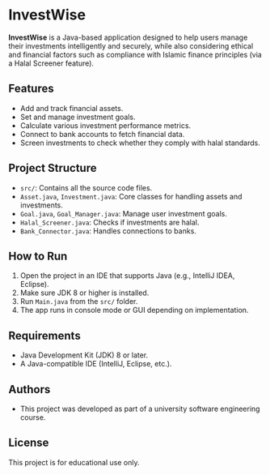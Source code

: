 # InvestWise

**InvestWise** is a Java-based application designed to help users manage their investments intelligently and securely, while also considering ethical and financial factors such as compliance with Islamic finance principles (via a Halal Screener feature).

## Features

- Add and track financial assets.
- Set and manage investment goals.
- Calculate various investment performance metrics.
- Connect to bank accounts to fetch financial data.
- Screen investments to check whether they comply with halal standards.

## Project Structure

- `src/`: Contains all the source code files.
- `Asset.java`, `Investment.java`: Core classes for handling assets and investments.
- `Goal.java`, `Goal_Manager.java`: Manage user investment goals.
- `Halal_Screener.java`: Checks if investments are halal.
- `Bank_Connector.java`: Handles connections to banks.

## How to Run

1. Open the project in an IDE that supports Java (e.g., IntelliJ IDEA, Eclipse).
2. Make sure JDK 8 or higher is installed.
3. Run `Main.java` from the `src/` folder.
4. The app runs in console mode or GUI depending on implementation.

## Requirements

- Java Development Kit (JDK) 8 or later.
- A Java-compatible IDE (IntelliJ, Eclipse, etc.).

## Authors

- This project was developed as part of a university software engineering course.

## License

This project is for educational use only.
